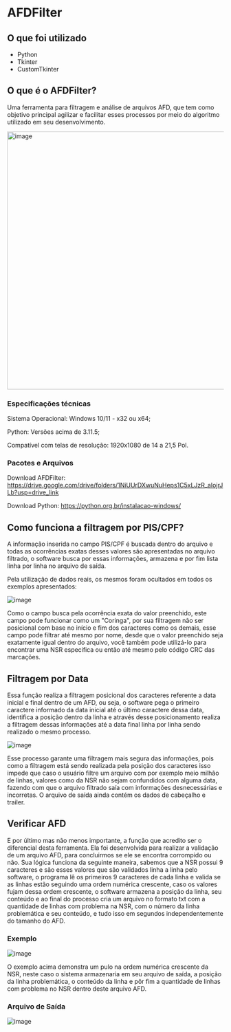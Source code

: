 # AFDFilter

## O que foi utilizado
- Python
- Tkinter
- CustomTkinter

## O que é o AFDFilter?
Uma ferramenta para filtragem e análise de arquivos AFD, que tem como objetivo principal agilizar e facilitar esses processos por meio do algoritmo utilizado em seu desenvolvimento.

<img width="600" alt="image" src="https://github.com/Borges1999/AFDFilter/assets/144748871/7fed1f14-8087-4b92-8063-a00ca017482d">


### Especificações técnicas 

Sistema Operacional: Windows 10/11 - x32 ou x64;

Python: Versões acima de 3.11.5;

Compatível com telas de resolução: 1920x1080 de 14 a 21,5 Pol.

### Pacotes e Arquivos

Download AFDFilter: https://drive.google.com/drive/folders/1NiUUrDXwuNuHeps1C5xLJzR_aIojrJLb?usp=drive_link

Download Python: https://python.org.br/instalacao-windows/




## Como funciona a filtragem por PIS/CPF?

A informação inserida no campo PIS/CPF é buscada dentro do arquivo e todas as ocorrências exatas desses valores são apresentadas no arquivo filtrado, o software busca por essas informações, armazena e por fim lista linha por linha no arquivo de saída.

Pela utilização de dados reais, os mesmos foram ocultados em todos os exemplos apresentados:

![image](https://github.com/Borges1999/AFDFilter/assets/144748871/1ceb5381-7f35-400d-878b-6710271e0414)

Como o campo busca pela ocorrência exata do valor preenchido, este campo pode funcionar como um "Coringa", por sua filtragem não ser posicional com base no início e fim dos caracteres como os demais, esse campo pode filtrar até mesmo por nome, desde que o valor preenchido seja exatamente igual dentro do arquivo, você também pode utilizá-lo para encontrar uma NSR especifica ou então até mesmo pelo código CRC das marcações.



## Filtragem por Data
Essa função realiza a filtragem posicional dos caracteres referente a data inicial e final dentro de um AFD, ou seja, o software pega o primeiro caractere informado da data inicial até o último caractere dessa data, identifica a posição dentro da linha e através desse posicionamento realiza a filtragem dessas informações até a data final linha por linha sendo realizado o mesmo processo.

 ![image](https://github.com/Borges1999/AFDFilter/assets/144748871/374192f3-0ee7-424c-bad0-2b7ff4eafe19)

Esse processo garante uma filtragem mais segura das informações, pois como a filtragem está sendo realizada pela posição dos caracteres isso impede que caso o usuário filtre um arquivo com por exemplo meio milhão de linhas, valores como da NSR não sejam confundidos com alguma data, fazendo com que o arquivo filtrado saía com informações desnecessárias e incorretas. O arquivo de saída ainda contém os dados de cabeçalho e trailer.



## Verificar AFD
E por último mas não menos importante, a função que acredito ser o diferencial desta ferramenta. Ela foi desenvolvida para realizar a validação de um arquivo AFD, para concluirmos se ele se encontra corrompido ou não.
Sua lógica funciona da seguinte maneira, sabemos que a NSR possui 9 caracteres e são esses valores que são validados linha a linha pelo software, o programa lê os primeiros 9 caracteres de cada linha e valida se as linhas estão seguindo uma ordem numérica crescente, caso os valores fujam dessa ordem crescente, o software armazena a posição da linha, seu conteúdo e ao final do processo cria um arquivo no formato txt com a quantidade de linhas com problema na NSR, com o número da linha problemática e seu conteúdo, e tudo isso em segundos independentemente do tamanho do AFD.

### Exemplo
![image](https://github.com/Borges1999/AFDFilter/assets/144748871/624e6889-81bc-48c8-8adf-60e2ad009dcd)

O exemplo acima demonstra um pulo na ordem numérica crescente da NSR, neste caso o sistema armazenaria em seu arquivo de saída, a posição da linha problemática, o conteúdo da linha e pôr fim a quantidade de linhas com problema no NSR dentro deste arquivo AFD.

### Arquivo de Saída

![image](https://github.com/Borges1999/AFDFilter/assets/144748871/34fee6ca-2f99-4713-b61a-55a68e961f6c)





